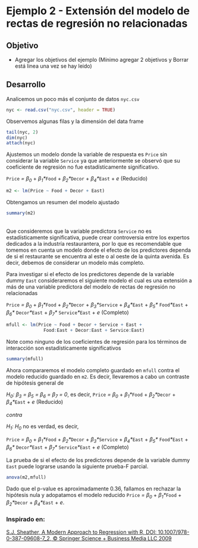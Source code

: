 # Ejemplo 2 - Extensión del modelo de rectas de regresión no relacionadas 

## Objetivo

* Agregar los objetivos del ejemplo (Mínimo agregar 2 objetivos y Borrar está linea una vez se hay leido)

## Desarrollo

Analicemos un poco más el conjunto de datos `nyc.csv`

```R
nyc <- read.csv("nyc.csv", header = TRUE)
```

Observemos algunas filas y la dimensión del data frame

```R
tail(nyc, 2) 
dim(nyc)
attach(nyc)
```

Ajustemos un modelo donde la variable de respuesta es `Price` sin considerar la variable `Service` ya que anteriormente se observó que su coeficiente de regresión no fue estadísticamente significativo.

`Price` _= &beta;<sub>0</sub>_ + _&beta;<sub>1</sub>*_`Food` + _&beta;<sub>2</sub>*_`Decor` + _&beta;<sub>4</sub>*_`East` + _e_ (Reducido)

```R
m2 <- lm(Price ~ Food + Decor + East)
```

Obtengamos un resumen del modelo ajustado

```R
summary(m2)
```

######

Que consideremos que la variable predictora `Service` no es estadísticamente significativa, puede crear controversia entre los expertos dedicados a la industría restaurantera, por lo que es recomendable que tomemos en cuenta un modelo donde el efecto de los predictores dependa de si el restaurante se encuentra al este o al oeste de la quinta avenida. Es decir, debemos de considerar un modelo más completo.

Para investigar si el efecto de los predictores depende de la variable dummy `East` consideraremos el siguiente modelo el cual es una extensión a más de una variable predictora del modelo de rectas de regresión no relacionadas 

 `Price` _= &beta;<sub>0</sub>_ + _&beta;<sub>1</sub>*_`Food` + _&beta;<sub>2</sub>*_`Decor` +  _&beta;<sub>3</sub>*_`Service` + _&beta;<sub>4</sub>*_`East` 
           + _&beta;<sub>5</sub>*_ `Food`_*_`East` + _&beta;<sub>6</sub>*_ `Decor`_*_`East` + _&beta;<sub>7</sub>*_ `Service`_*_`East` + _e_ (Completo)

```R
mfull <- lm(Price ~ Food + Decor + Service + East + 
              Food:East + Decor:East + Service:East)
```

Note como ninguno de los coeficientes de regresión para los términos de interacción son estadísticamente significativos

```R
summary(mfull)
```

Ahora compararemos el modelo completo guardado en `mfull` contra el modelo reducido guardado en `m2`. Es decir, llevaremos a cabo un contraste de hipótesis general de

_H<sub>0</sub>: &beta;<sub>3</sub> = &beta;<sub>5</sub> = &beta;<sub>6</sub> = &beta;<sub>7</sub> = 0_, es decir, 
`Price` _= &beta;<sub>0</sub>_ + _&beta;<sub>1</sub>*_`Food` + _&beta;<sub>2</sub>*_`Decor` + _&beta;<sub>4</sub>*_`East` + _e_ (Reducido)

*contra*

_H<sub>1</sub>: H<sub>0</sub>_ no es verdad,
es decir, 

`Price` _= &beta;<sub>0</sub>_ + _&beta;<sub>1</sub>*_`Food` + _&beta;<sub>2</sub>*_`Decor` +  _&beta;<sub>3</sub>*_`Service` + _&beta;<sub>4</sub>*_`East` + 
           _&beta;<sub>5</sub>*_ `Food`_*_`East` + _&beta;<sub>6</sub>*_ `Decor`_*_`East` + _&beta;<sub>7</sub>*_ `Service`_*_`East` + _e_ (Completo)

La prueba de si el efecto de los predictores depende de la variable dummy `East` puede lograrse usando la siguiente prueba-F parcial.

```R
anova(m2,mfull)
```

Dado que el p-value es aproximadamente 0.36, fallamos en rechazar la hipótesis nula y adopatamos el modelo reducido `Price` _= &beta;<sub>0</sub>_ + _&beta;<sub>1</sub>*_`Food` + _&beta;<sub>2</sub>*_`Decor` + _&beta;<sub>4</sub>*_`East` + _e_.

### Inspirado en:

[S.J. Sheather, A Modern Approach to Regression with R, DOI: 10.1007/978-0-387-09608-7_2, © Springer Science + Business Media LLC 2009](https://gattonweb.uky.edu/sheather/book/index.php)




